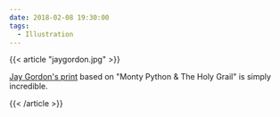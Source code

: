 ```yaml
---
date: 2018-02-08 19:30:00
tags:
  - Illustration
---
```


{{< article "jaygordon.jpg" >}}

[Jay Gordon's print](http://www.jaygordondraws.com/monty-python) based on "Monty Python & The Holy Grail" is simply incredible.

{{< /article >}}
